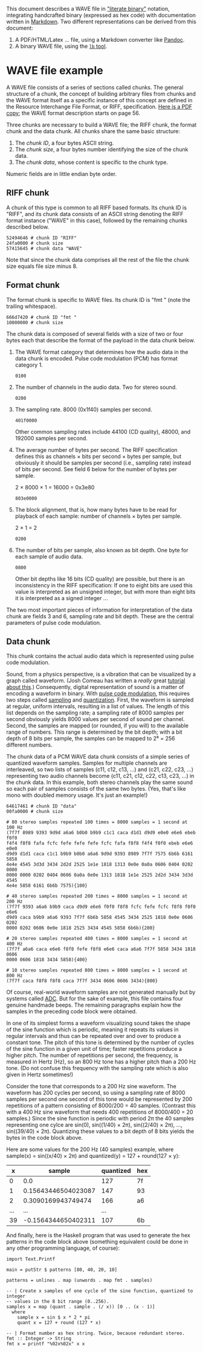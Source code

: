 This document describes a WAVE file in ["literate binary"][lb] notation,
integrating handcrafted binary (expressed as hex code) with documentation
written in [Markdown][Markdown]. Two different representations can be derived
from this document:

 1. A PDF/HTML/Latex ... file, using a Markdown converter like [Pandoc][Pandoc].
 2. A binary WAVE file, using the [`lb` tool][lb].

[lb]: https://github.com/marhop/literate-binary
[Markdown]: https://commonmark.org/
[Pandoc]: https://pandoc.org/

# WAVE file example

A WAVE file consists of a series of sections called chunks. The general
structure of a chunk, the concept of building arbitrary files from chunks and
the WAVE format itself as a specific instance of this concept are defined in the
Resource Interchange File Format, or RIFF, specification. [Here is a PDF
copy][RIFF]; the WAVE format description starts on page 56.

Three chunks are necessary to build a WAVE file; the RIFF chunk, the format
chunk and the data chunk. All chunks share the same basic structure:

  1. The *chunk ID*, a four bytes ASCII string.
  2. The *chunk size*, a four bytes number identifying the size of the chunk
     data.
  3. The *chunk data*, whose content is specific to the chunk type.

Numeric fields are in little endian byte order.

[RIFF]: http://www-mmsp.ece.mcgill.ca/Documents/AudioFormats/WAVE/Docs/riffmci.pdf

## RIFF chunk

A chunk of this type is common to all RIFF based formats. Its chunk ID is
"RIFF", and its chunk data consists of an ASCII string denoting the RIFF format
instance ("WAVE" in this case), followed by the remaining chunks described
below.

    52494646 # chunk ID "RIFF"
    24fa0000 # chunk size
    57415645 # chunk data "WAVE"

Note that since the chunk data comprises all the rest of the file the chunk size
equals file size minus 8.

## Format chunk

The format chunk is specific to WAVE files. Its chunk ID is "fmt " (note the
trailing whitespace).

    666d7420 # chunk ID "fmt "
    10000000 # chunk size

The chunk data is composed of several fields with a size of two or four bytes
each that describe the format of the payload in the data chunk below.

 1. The WAVE format category that determines how the audio data in the data
    chunk is encoded. Pulse code modulation (PCM) has format category 1.

        0100

 2. The number of channels in the audio data. Two for stereo sound.

        0200

 3. The sampling rate. 8000 (0x1f40) samples per second.

        401f0000

    Other common sampling rates include 44100 (CD quality), 48000, and 192000
    samples per second.

 4. The average number of bytes per second. The RIFF specification defines this
    as channels × bits per second × bytes per sample, but obviously it should be
    samples per second (i.e., sampling rate) instead of bits per second. See
    field 6 below for the number of bytes per sample.

    2 × 8000 × 1 = 16000 = 0x3e80

        803e0000

 5. The block alignment, that is, how many bytes have to be read for playback of
    each sample: number of channels × bytes per sample.

    2 × 1 = 2

        0200

 6. The number of bits per sample, also known as bit depth. One byte for each
    sample of audio data.

        0800

    Other bit depths like 16 bits (CD quality) are possible, but there is an
    inconsistency in the RIFF specification: If one to eight bits are used this
    value is interpreted as an unsigned integer, but with more than eight bits
    it is interpreted as a signed integer ...

The two most important pieces of information for interpretation of the data
chunk are fields 3 and 6, sampling rate and bit depth. These are the central
parameters of pulse code modulation.

## Data chunk

This chunk contains the actual audio data which is represented using pulse code
modulation.

Sound, from a physics perspective, is a vibration that can be visualized by a
graph called waveform. (Josh Comeau has written a *really* great [tutorial about
this][waveforms].) Consequently, digital representation of sound is a matter of
encoding a waveform in binary. With [pulse code modulation][PCM], this requires
two steps called [sampling] and [quantization]. First, the waveform is sampled
at regular, uniform intervals, resulting in a list of values. The length of this
list depends on the sampling rate; a sampling rate of 8000 samples per second
obviously yields 8000 values per second of sound per channel. Second, the
samples are mapped (or rounded, if you will) to the available range of numbers.
This range is determined by the bit depth; with a bit depth of 8 bits per
sample, the samples can be mapped to 2⁸ = 256 different numbers.

The chunk data of a PCM WAVE data chunk consists of a simple series of quantized
waveform samples. Samples for multiple channels are interleaved, so two lists of
samples (c11, c12, c13, ...) and (c21, c22, c23, ...) representing two audio
channels become (c11, c21, c12, c22, c13, c23, ...) in the chunk data. In this
example, both stereo channels play the same sound so each pair of samples
consists of the same two bytes. (Yes, that's like mono with doubled memory
usage. It's just an example!)

    64617461 # chunk ID "data"
    00fa0000 # chunk size

    # 80 stereo samples repeated 100 times = 8000 samples = 1 second at 100 Hz
    (7f7f 8989 9393 9d9d a6a6 b0b0 b9b9 c1c1 caca d1d1 d9d9 e0e0 e6e6 ebeb f0f0
    f4f4 f8f8 fafa fcfc fefe fefe fefe fcfc fafa f8f8 f4f4 f0f0 ebeb e6e6 e0e0
    d9d9 d1d1 caca c1c1 b9b9 b0b0 a6a6 9d9d 9393 8989 7f7f 7575 6b6b 6161 5858
    4e4e 4545 3d3d 3434 2d2d 2525 1e1e 1818 1313 0e0e 0a0a 0606 0404 0202 0000
    0000 0000 0202 0404 0606 0a0a 0e0e 1313 1818 1e1e 2525 2d2d 3434 3d3d 4545
    4e4e 5858 6161 6b6b 7575){100}

    # 40 stereo samples repeated 200 times = 8000 samples = 1 second at 200 Hz
    (7f7f 9393 a6a6 b9b9 caca d9d9 e6e6 f0f0 f8f8 fcfc fefe fcfc f8f8 f0f0 e6e6
    d9d9 caca b9b9 a6a6 9393 7f7f 6b6b 5858 4545 3434 2525 1818 0e0e 0606 0202
    0000 0202 0606 0e0e 1818 2525 3434 4545 5858 6b6b){200}

    # 20 stereo samples repeated 400 times = 8000 samples = 1 second at 400 Hz
    (7f7f a6a6 caca e6e6 f8f8 fefe f8f8 e6e6 caca a6a6 7f7f 5858 3434 1818 0606
    0000 0606 1818 3434 5858){400}

    # 10 stereo samples repeated 800 times = 8000 samples = 1 second at 800 Hz
    (7f7f caca f8f8 f8f8 caca 7f7f 3434 0606 0606 3434){800}

Of course, real-world waveform samples are not generated manually but by systems
called [ADC]. But for the sake of example, this file contains four genuine
handmade beeps. The remaining paragraphs explain how the samples in the
preceding code block were obtained.

In one of its simplest forms a waveform visualizing sound takes the shape of the
sine function which is periodic, meaning it repeats its values in regular
intervals and thus can be repeated over and over to produce a constant tone. The
pitch of this tone is determined by the number of cycles of the sine function in
a given unit of time; faster repetitions produce a higher pitch. The number of
repetitions per second, the frequency, is measured in Hertz (Hz), so an 800 Hz
tone has a higher pitch than a 200 Hz tone. (Do not confuse this frequency with
the sampling rate which is also given in Hertz sometimes!)

Consider the tone that corresponds to a 200 Hz sine waveform. The waveform has
200 cycles per second, so using a sampling rate of 8000 samples per second one
second of this tone would be represented by 200 repetitions of a pattern
consisting of 8000/200 = 40 samples. (Contrast this with a 400 Hz sine waveform
that needs 400 repetitions of 8000/400 = 20 samples.) Since the sine function is
periodic with period 2π the 40 samples representing one cylce are sin(0),
sin((1/40) × 2π), sin((2/40) × 2π), ..., sin((39/40) × 2π). Quantizing these
values to a bit depth of 8 bits yields the bytes in the code block above.

Here are some values for the 200 Hz (40 samples) example, where sample(x) =
sin((x/40) × 2π) and quantized(y) = 127 + round(127 × y):

x  | sample              | quantized | hex
---|---------------------|-----------|----
0  | 0.0                 | 127       | 7f
1  | 0.15643446504023087 | 147       | 93
2  | 0.3090169943749474  | 166       | a6
   | ...                 | ...       | ...
39 | -0.1564344650402311 | 107       | 6b

And finally, here is the Haskell program that was used to generate the hex
patterns in the code block above (something equivalent could be done in any
other programming language, of course):

~~~ {.nobin}
import Text.Printf

main = putStr $ patterns [80, 40, 20, 10]

patterns = unlines . map (unwords . map fmt . samples)

-- | Create x samples of one cycle of the sine function, quantized to integer
-- values in the 8 bit range (0..256).
samples x = map (quant . sample . (/ x)) [0 .. (x - 1)]
  where
    sample x = sin $ x * 2 * pi
    quant x = 127 + round (127 * x)

-- | Format number as hex string. Twice, because redundant stereo.
fmt :: Integer -> String
fmt x = printf "%02x%02x" x x
~~~

[waveforms]: https://pudding.cool/2018/02/waveforms/
[PCM]: https://en.wikipedia.org/wiki/Pulse-code_modulation
[sampling]: https://en.wikipedia.org/wiki/Sampling_(signal_processing)
[quantization]: https://en.wikipedia.org/wiki/Quantization_(signal_processing)
[ADC]: https://en.wikipedia.org/wiki/Analog-to-digital_converter
